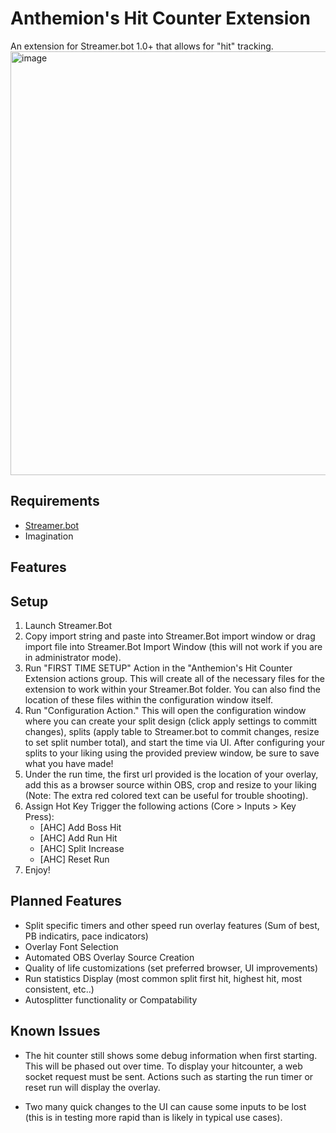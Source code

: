 # Anthemion's Hit Counter Extension
An extension for Streamer.bot 1.0+ that allows for "hit" tracking. 
<img width="1884" height="678" alt="image" src="https://github.com/user-attachments/assets/e41848a7-ac62-4fbe-8c89-efaaea52ff5b" />

## Requirements
- [Streamer.bot](https://streamer.bot/)
- Imagination

## Features

  
## Setup
1) Launch Streamer.Bot
2) Copy import string and paste into Streamer.Bot import window or drag import file into Streamer.Bot Import Window (this will not work if you are in administrator mode). 
3) Run "FIRST TIME SETUP" Action in the "Anthemion's Hit Counter Extension actions group. This will create all of the necessary files for the extension to work within your Streamer.Bot folder. You can also find the location of these files within the configuration window itself.
4) Run "Configuration Action." This will open the configuration window where you can create your split design (click apply settings to committ changes), splits (apply table to Streamer.bot to commit changes, resize to set split number total), and start the time via UI. After configuring your splits to your liking using the provided preview window, be sure to save what you have made!
5) Under the run time, the first url provided is the location of your overlay, add this as a browser source within OBS, crop and resize to your liking (Note: The extra red colored text can be useful for trouble shooting).
6) Assign Hot Key Trigger the following actions (Core > Inputs > Key Press):
   - [AHC] Add Boss Hit
   - [AHC] Add Run Hit
   - [AHC] Split Increase
   - [AHC] Reset Run 
7) Enjoy!

## Planned Features
- Split specific timers and other speed run overlay features (Sum of best, PB indicatirs, pace indicators)
- Overlay Font Selection
- Automated OBS Overlay Source Creation
- Quality of life customizations (set preferred browser, UI improvements)
- Run statistics Display (most common split first hit, highest hit, most consistent, etc..)
- Autosplitter functionality or Compatability 

## Known Issues
- The hit counter still shows some debug information when first starting. This will be phased out over time. To display your hitcounter, a web socket request must be sent. Actions such as starting the run timer or reset run will display the overlay. 

- Two many quick changes to the UI can cause some inputs to be lost (this is in testing more rapid than is likely in typical use cases).
